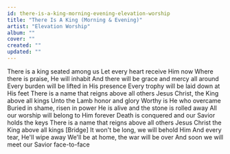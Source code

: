 ```yaml
---
id: there-is-a-king-morning-evening-elevation-worship
title: "There Is A King (Morning & Evening)"
artist: "Elevation Worship"
album: ""
cover: ""
created: ""
updated: ""
---
```


There is a king seated among us
Let every heart receive Him now
Where there is praise, He will inhabit
And there will be grace and mercy all around
Every burden will be lifted in His presence
Every trophy will be laid down at His feet
There is a name that reigns above all others
Jesus Christ, the King above all kings
Unto the Lamb honor and glory
Worthy is He who overcame
Buried in shame, risen in power
He is alive and the stone is rolled away
All our worship will belong to Him forever
Death is conquered and our Savior holds the keys
There is a name that reigns above all others
Jesus Christ the King above all kings
[Bridge]
It won't be long, we will behold Him
And every tear, He'll wipe away
We'll be at home, the war will be over
And soon we will meet our Savior face-to-face